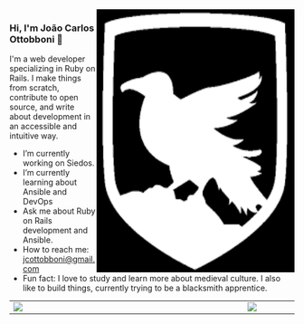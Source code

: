 <img align="right" src="https://github.com/jcottobboni/jcottobboni/blob/master/logo.png" alt="jcottobboni logo" width=350px height=465px/>

### Hi, I'm João Carlos Ottobboni 👋

I'm a web developer specializing in Ruby on Rails. I make things from scratch, contribute to open source, and write about development in an accessible and intuitive way.

-  I’m currently working on Siedos.
-  I’m currently learning about Ansible and DevOps
-  Ask me about Ruby on Rails development and Ansible.
-  How to reach me: jcottobboni@gmail.com
-  Fun fact: I love to study and learn more about medieval culture. I also like to build things, currently trying to be a blacksmith apprentice.


<center>
  <table>
    <tr>
        <td><img width="400px" align="left" src="https://github-readme-stats.vercel.app/api/top-langs/?username=jcottobboni&hide=html&layout=compact&theme=default" /></td>
        <td><img width="495px" align="left" src="https://github-readme-stats.vercel.app/api?username=jcottobboni&theme=default" /></td>
    </tr>   
  </table>
</center>
